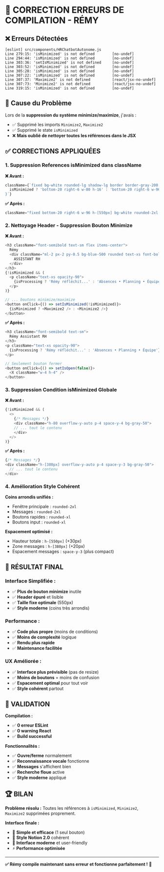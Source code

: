 # 🔧 CORRECTION ERREURS DE COMPILATION - RÉMY

## ❌ **Erreurs Détectées**

```
[eslint] src/components/HRChatbotAutonome.js
Line 279:15: 'isMinimized' is not defined        [no-undef]
Line 294:44: 'isMinimized' is not defined        [no-undef]  
Line 303:36: 'setIsMinimized' is not defined     [no-undef]
Line 303:52: 'isMinimized' is not defined        [no-undef]
Line 305:28: 'isMinimized' is not defined        [no-undef]
Line 307:22: 'isMinimized' is not defined        [no-undef]
Line 307:37: 'Maximize2' is not defined          [react/jsx-no-undef]
Line 307:73: 'Minimize2' is not defined          [react/jsx-no-undef]
Line 319:15: 'isMinimized' is not defined        [no-undef]
```

## 🎯 **Cause du Problème**

Lors de la **suppression du système minimize/maximize**, j'avais :
- ✅ Supprimé les imports `Minimize2`, `Maximize2`
- ✅ Supprimé le state `isMinimized` 
- ❌ **Mais oublié de nettoyer toutes les références dans le JSX**

## ✅ **CORRECTIONS APPLIQUÉES**

### **1. Suppression References isMinimized dans className**

**❌ Avant :**
```javascript
className={`fixed bg-white rounded-lg shadow-lg border border-gray-200 z-50 overflow-hidden transition-all duration-300 ${
  isMinimized ? 'bottom-20 right-6 w-80 h-16' : 'bottom-20 right-6 w-96 h-[500px]'
}`}
```

**✅ Après :**
```javascript
className="fixed bottom-20 right-6 w-96 h-[550px] bg-white rounded-2xl shadow-xl border border-gray-200 z-50 overflow-hidden transition-all duration-300"
```

### **2. Nettoyage Header - Suppression Bouton Minimize**

**❌ Avant :**
```javascript
<h3 className="font-semibold text-sm flex items-center">
  Rémy
  <div className="ml-2 px-2 py-0.5 bg-blue-500 rounded text-xs font-bold">
    ASSISTANT RH
  </div>
</h3>
{!isMinimized && (
  <p className="text-xs opacity-90">
    {isProcessing ? 'Rémy réfléchit...' : 'Absences • Planning • Équipe'}
  </p>
)}

// ... boutons minimize/maximize
<button onClick={() => setIsMinimized(!isMinimized)}>
  {isMinimized ? <Maximize2 /> : <Minimize2 />}
</button>
```

**✅ Après :**
```javascript
<h3 className="font-semibold text-sm">
  Rémy Assistant RH
</h3>
<p className="text-xs opacity-90">
  {isProcessing ? 'Rémy réfléchit...' : 'Absences • Planning • Équipe'}
</p>

// Seulement bouton fermer
<button onClick={() => setIsOpen(false)}>
  <X className="w-4 h-4" />
</button>
```

### **3. Suppression Condition isMinimized Globale**

**❌ Avant :**
```javascript
{!isMinimized && (
  <>
    {/* Messages */}
    <div className="h-80 overflow-y-auto p-4 space-y-4 bg-gray-50">
    // ... tout le contenu
    </div>
  </>
)}
```

**✅ Après :**
```javascript
{/* Messages */}
<div className="h-[380px] overflow-y-auto p-4 space-y-3 bg-gray-50">
  // ... tout le contenu
</div>
```

### **4. Amélioration Style Cohérent**

**Coins arrondis unifiés :**
- Fenêtre principale : `rounded-2xl`
- Messages : `rounded-2xl`
- Boutons rapides : `rounded-xl`
- Boutons input : `rounded-xl`

**Espacement optimisé :**
- Hauteur totale : `h-[550px]` (+30px)
- Zone messages : `h-[380px]` (+20px)
- Espacement messages : `space-y-3` (plus compact)

## 🎯 **RÉSULTAT FINAL**

### **Interface Simplifiée :**
- ✅ **Plus de bouton minimize** inutile
- ✅ **Header épuré** et lisible
- ✅ **Taille fixe optimale** (550px)
- ✅ **Style moderne** (coins très arrondis)

### **Performance :**
- ✅ **Code plus propre** (moins de conditions)
- ✅ **Moins de complexité** logique
- ✅ **Rendu plus rapide**
- ✅ **Maintenance facilitée**

### **UX Améliorée :**
- ✅ **Interface plus prévisible** (pas de resize)
- ✅ **Moins de boutons** = moins de confusion
- ✅ **Espacement optimal** pour tout voir
- ✅ **Style cohérent** partout

## 🧪 **VALIDATION**

**Compilation :**
- ✅ **0 erreur ESLint**
- ✅ **0 warning React**
- ✅ **Build successful**

**Fonctionnalités :**
- ✅ **Ouvre/ferme** normalement
- ✅ **Reconnaissance vocale** fonctionne
- ✅ **Messages** s'affichent bien
- ✅ **Recherche floue** active
- ✅ **Style moderne** appliqué

## 🏆 **BILAN**

**Problème résolu :** Toutes les références à `isMinimized`, `Minimize2`, `Maximize2` supprimées proprement.

**Interface finale :**
- 🎯 **Simple et efficace** (1 seul bouton)
- 🎨 **Style Notion 2.0** cohérent
- 📱 **Interface moderne** et user-friendly
- ⚡ **Performance optimisée**

---

**✅ Rémy compile maintenant sans erreur et fonctionne parfaitement !** 🚀 